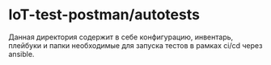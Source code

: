 # IoT-test-postman/autotests

Данная директория содержит в себе конфигурацию, инвентарь, плейбуки и папки необходимые для запуска тестов в рамках ci/cd через ansible.
